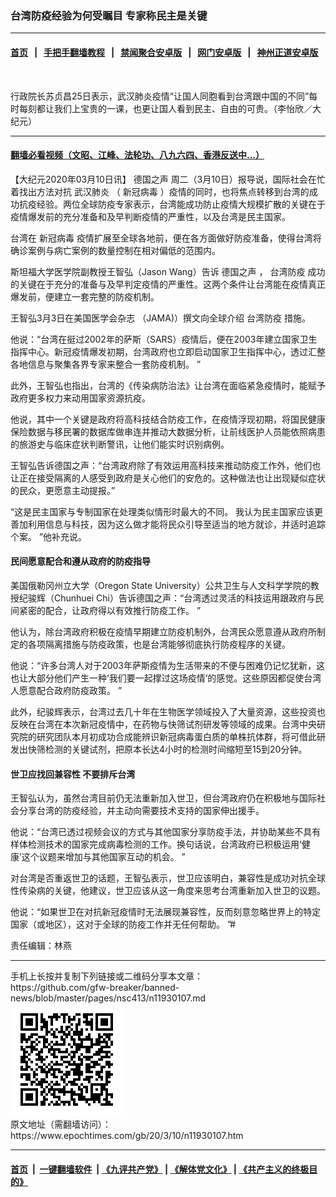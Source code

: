 ### 台湾防疫经验为何受瞩目 专家称民主是关键
------------------------

#### [首页](https://github.com/gfw-breaker/banned-news/blob/master/README.md) &nbsp;&nbsp;|&nbsp;&nbsp; [手把手翻墙教程](https://github.com/gfw-breaker/guides/wiki) &nbsp;&nbsp;|&nbsp;&nbsp; [禁闻聚合安卓版](https://github.com/gfw-breaker/bn-android) &nbsp;&nbsp;|&nbsp;&nbsp; [网门安卓版](https://github.com/oGate2/oGate) &nbsp;&nbsp;|&nbsp;&nbsp; [神州正道安卓版](https://github.com/SzzdOgate/update) 



<div><img alt="" class="aligncenter wp-post-image" src="https://i.epochtimes.com/assets/uploads/2020/02/b5fecd42cddbef496d2f3a156b1a1338-600x400.jpg"/>
<div class="red16 caption">
 <p>
  行政院长苏贞昌25日表示，武汉肺炎疫情“让国人同胞看到台湾跟中国的不同”每时每刻都让我们上宝贵的一课，也更让国人看到民主、自由的可贵。（李怡欣／大纪元）
 </p>
</div>
</div><hr/>

#### [翻墙必看视频（文昭、江峰、法轮功、八九六四、香港反送中...）](https://github.com/gfw-breaker/banned-news/blob/master/pages/link3.md)

<div><p>
 【大纪元2020年03月10日讯】
 <ok href="https://www.epochtimes.com/gb/tag/%E5%BE%B7%E5%9B%BD%E4%B9%8B%E5%A3%B0.html">
  德国之声
 </ok>
 周二（3月10日）报导说，国际社会在忙着找出方法对抗
 <ok href="https://www.epochtimes.com/gb/tag/%E6%AD%A6%E6%B1%89%E8%82%BA%E7%82%8E.html">
  武汉肺炎
 </ok>
 （
 <ok href="https://www.epochtimes.com/gb/tag/%E6%96%B0%E5%86%A0%E7%97%85%E6%AF%92.html">
  新冠病毒
 </ok>
 ）疫情的同时，也将焦点转移到台湾的成功抗疫经验。两位全球防疫专家表示，台湾能成功防止疫情大规模扩散的关键在于疫情爆发前的充分准备和及早判断疫情的严重性，以及台湾是民主国家。
</p>
<p>
 台湾在
 <ok href="https://www.epochtimes.com/gb/tag/%E6%96%B0%E5%86%A0%E7%97%85%E6%AF%92.html">
  新冠病毒
 </ok>
 疫情扩展至全球各地前，便在各方面做好防疫准备，使得台湾将确诊案例与病亡案例的数量控制在相对偏低的范围内。
</p>
<p>
 斯坦福大学医学院副教授王智弘（Jason Wang）告诉
 <ok href="https://www.epochtimes.com/gb/tag/%E5%BE%B7%E5%9B%BD%E4%B9%8B%E5%A3%B0.html">
  德国之声
 </ok>
 ，
 <ok href="https://www.epochtimes.com/gb/tag/%E5%8F%B0%E6%B9%BE%E9%98%B2%E7%96%AB.html">
  台湾防疫
 </ok>
 成功的关键在于充分的准备与及早判定疫情的严重性。这两个条件让台湾能在疫情真正爆发前，便建立一套完整的防疫机制。
</p>
<p>
 王智弘3月3日在美国医学会杂志 （JAMA)）撰文向全球介绍
 <ok href="https://www.epochtimes.com/gb/tag/%E5%8F%B0%E6%B9%BE%E9%98%B2%E7%96%AB.html">
  台湾防疫
 </ok>
 措施。
</p>
<p>
 他说：“台湾在挺过2002年的萨斯（SARS）疫情后，便在2003年建立国家卫生指挥中心。新冠疫情爆发初期，台湾政府也立即启动国家卫生指挥中心，透过汇整各地信息与聚集各界专家来整合一套防疫机制。 ”
</p>
<p>
 此外，王智弘也指出，台湾的《传染病防治法》让台湾在面临紧急疫情时，能赋予政府更多权力来动用国家资源抗疫。
</p>
<p>
 他说，其中一个关键是政府将高科技结合防疫工作，在疫情浮现初期，将国民健康保险数据与移民署的数据库做串连并推动大数据分析，让前线医护人员能依照病患的旅游史与临床症状判断警讯，让他们能实时识别病例。
</p>
<p>
 王智弘告诉德国之声：“台湾政府除了有效运用高科技来推动防疫工作外，他们也让正在接受隔离的人感受到政府是关心他们的安危的。这种做法也让出现疑似症状的民众，更愿意主动提报。”
</p>
<p>
 “这是民主国家与专制国家在处理类似情形时最大的不同。 我认为民主国家应该更善加利用信息与科技，因为这么做才能将民众引导至适当的地方就诊，并适时追踪个案。 ”他补充说。
</p>
<h4>
 民间愿意配合和遵从政府的防疫指导
</h4>
<p>
 美国俄勒冈州立大学（Oregon State University）公共卫生与人文科学学院的教授纪骏辉（Chunhuei Chi）告诉德国之声：“台湾透过灵活的科技运用跟政府与民间紧密的配合，让政府得以有效推行防疫工作。 ”
</p>
<p>
 他认为，除台湾政府积极在疫情早期建立防疫机制外，台湾民众愿意遵从政府所制定的各项隔离措施与防疫政策，也是台湾能够彻底执行防疫程序的关键。
</p>
<p>
 他说：“许多台湾人对于2003年萨斯疫情为生活带来的不便与困难仍记忆犹新，这也让大部分他们产生一种‘我们要一起撑过这场疫情’的感觉。这些原因都促使台湾人愿意配合政府防疫政策。 ”
</p>
<p>
 此外，纪骏辉表示，台湾过去几十年在生物医学领域投入了大量资源，这些投资也反映在台湾在本次新冠疫情中，在药物与快筛试剂研发等领域的成果。台湾中央研究院的研究团队本月初成功合成能辨识新冠病毒蛋白质的单株抗体群，将可借此研发出快筛检测的关键试剂，把原本长达4小时的检测时间缩短至15到20分钟。
</p>
<h4>
 世卫应找回兼容性 不要排斥台湾
</h4>
<p>
 王智弘认为，虽然台湾目前仍无法重新加入世卫，但台湾政府仍在积极地与国际社会分享台湾的防疫经验，并主动向需要技术支持的国家伸出援手。
</p>
<p>
 他说：“台湾已透过视频会议的方式与其他国家分享防疫手法，并协助某些不具有样体检测技术的国家完成病毒检测的工作。换句话说，台湾政府已积极运用‘健康’这个议题来增加与其他国家互动的机会。 ”
</p>
<p>
 对台湾是否重返世卫的话题，王智弘表示，世卫应该明白，兼容性是成功对抗全球性传染病的关键，他建议，世卫应该从这一角度来思考台湾重新加入世卫的议题。
</p>
<p>
 他说：“如果世卫在对抗新冠疫情时无法展现兼容性，反而刻意忽略世界上的特定国家（或地区），这对于全球的防疫工作并无任何帮助。 ”#
</p>
<p>
 责任编辑：林燕
</p>
</div>
<hr/>
手机上长按并复制下列链接或二维码分享本文章：<br/>
https://github.com/gfw-breaker/banned-news/blob/master/pages/nsc413/n11930107.md <br/>
<a href='https://github.com/gfw-breaker/banned-news/blob/master/pages/nsc413/n11930107.md'><img src='https://github.com/gfw-breaker/banned-news/blob/master/pages/nsc413/n11930107.md.png'/></a> <br/>
原文地址（需翻墙访问）：https://www.epochtimes.com/gb/20/3/10/n11930107.htm


------------------------
#### [首页](https://github.com/gfw-breaker/banned-news/blob/master/README.md) &nbsp;|&nbsp; [一键翻墙软件](https://github.com/gfw-breaker/nogfw/blob/master/README.md) &nbsp;| [《九评共产党》](https://github.com/gfw-breaker/9ping.md/blob/master/README.md#九评之一评共产党是什么) | [《解体党文化》](https://github.com/gfw-breaker/jtdwh.md/blob/master/README.md) | [《共产主义的终极目的》](https://github.com/gfw-breaker/gczydzjmd.md/blob/master/README.md)


<img src='http://gfw-breaker.win/banned-news/pages/nsc413/n11930107.md' width='0px' height='0px'/>
